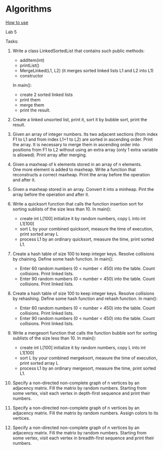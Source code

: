 # Algorithms

[How to use](HowToUse.md)

Lab 5

Tasks:

1. Write a class LinkedSortedList that contains such public methods:
   - addItem(int)
   - printList()
   - MergeLinked(L1, L2) (it merges sorted linked lists L1 and L2 into L1)
   - constructor
   
   In main():
   - create 2 sorted linked lists
   - print them
   - merge them
   - print the result. 

2. Create a linked unsorted list, print it, sort it by bubble sort, print the result.

3. Given an array of integer numbers. 
   Its two adjacent sections (from index F1 to L1 and from index L1+1 to L2) are sorted in ascending order. 
   Print the array.
   It is necessary to merge them in ascending order into positions from F1 to L2 
   without using an extra array (only 1 extra variable is allowed). 
   Print array after merging.

4. Given a maxheap of k elements stored in an array of n elements.  
   One more element is added to maxheap.
   Write a function that reconstructs a correct maxheap. 
   Print the array before the operation and after it.

5. Given a maxheap stored in an array. 
   Convert it into a minheap. 
   Pint the array before the operation and after it.
   
6. Write a quicksort function that calls the function insertion sort for sorting sublists of the size less than 10. 
   In main():
   - create int L[100] initialize it by random numbers, copy L into int L1[100]
   - sort L by your combined quicksort, measure the time of execution, print sorted array L
   - process L1 by an ordinary quicksort, measure the time, print sorted L1. 

7. Create a hash table of size 100 to keep integer keys. Resolve collisions by chaining. Define some hash function.
   In main():
   - Enter 60 random numbers (0 < number < 450) into the table. Count collisions. Print linked lists. 
   - Enter 90 random numbers (0 < number < 450) into the table. Count collisions. Print linked lists.

8. Create a hash table of size 100 to keep integer keys. Resolve collisions by rehashing. Define some hash function and rehash function.
   In main():
   - Enter 60 random numbers (0 < number < 450) into the table. Count collisions. Print linked lists.
   - Enter 90 random numbers (0 < number < 450) into the table. Count collisions. Print linked lists.
   
9. Write a mergesort function that calls the function bubble sort for sorting sublists of the size less than 10. 
   In main():
   - create int L[100] initialize it by random numbers,  copy L into int L1[100]
   - sort L by your combined mergeksort, measure the time of execution, print sorted array L
   - process L1 by an ordinary mergesort, measure the time, print sorted L1. 

10. Specify a non-directed non-complete graph of n vertices by an adjacency matrix. 
    Fill the matrix by random numbers. 
    Starting from some vertex, visit each vertex in depth-first sequence and print their numbers. 

11. Specify a non-directed non-complete graph of n vertices by an adjacency matrix. 
    Fill the matrix by random numbers. 
    Assign colors to its vertices. 
    
12. Specify a non-directed non-complete graph of n vertices by an adjacency matrix. 
    Fill the matrix by random numbers. 
    Starting from some vertex, visit each vertex in breadth-first sequence and print their numbers.
